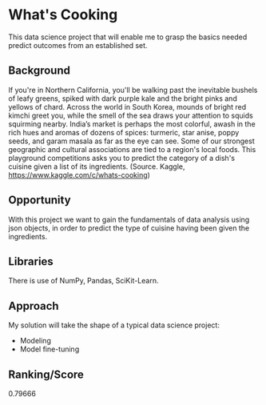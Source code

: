 # What's Cooking
This data science project that will enable me to grasp the basics needed predict outcomes from an established set.

## Background
If you're in Northern California, you'll be walking past the inevitable bushels of leafy greens, spiked with dark purple kale and the bright pinks and yellows of chard.
Across the world in South Korea, mounds of bright red kimchi greet you, while the smell of the sea draws your attention to squids squirming nearby.
India’s market is perhaps the most colorful, awash in the rich hues and aromas of dozens of spices: turmeric, star anise, poppy seeds, and garam masala as far as the eye can see.
Some of our strongest geographic and cultural associations are tied to a region's local foods. This playground competitions asks you to predict the category of a dish's cuisine given a list of its ingredients.
(Source. Kaggle, https://www.kaggle.com/c/whats-cooking)

## Opportunity
With this project we want to gain the fundamentals of data analysis using json objects, in order to predict the type of cuisine having been given the ingredients.

## Libraries
There is use of NumPy, Pandas, SciKit-Learn.

## Approach
My solution will take the shape of a typical data science project: 

- Modeling 
- Model fine-tuning

## Ranking/Score
0.79666

